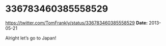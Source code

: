 # 336783460385558529
https://twitter.com/TomFrankly/status/336783460385558529
**Date:** 2013-05-21

Alright let’s go to Japan!
